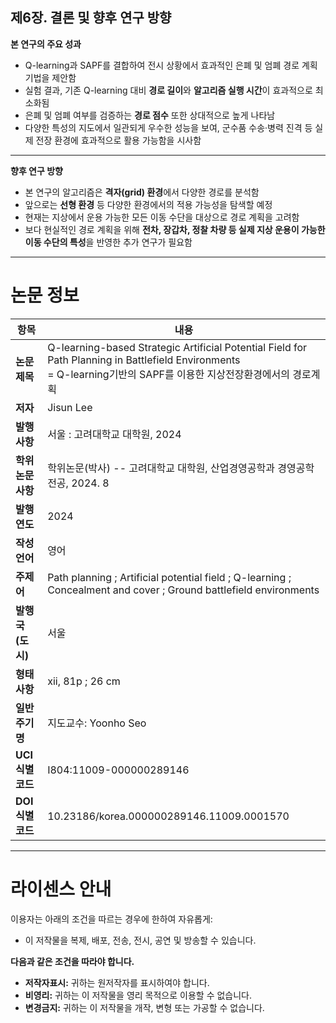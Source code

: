 ## 제6장. 결론 및 향후 연구 방향

**본 연구의 주요 성과**

 - Q-learning과 SAPF를 결합하여 전시 상황에서 효과적인 은폐 및 엄폐 경로 계획 기법을 제안함
 - 실험 결과, 기존 Q-learning 대비 **경로 길이**와 **알고리즘 실행 시간**이 효과적으로 최소화됨
 - 은폐 및 엄폐 여부를 검증하는 **경로 점수** 또한 상대적으로 높게 나타남
 - 다양한 특성의 지도에서 일관되게 우수한 성능을 보여, 군수품 수송·병력 진격 등 실제 전장 환경에 효과적으로 활용 가능함을 시사함

---

 **향후 연구 방향**

 - 본 연구의 알고리즘은 **격자(grid) 환경**에서 다양한 경로를 분석함
 - 앞으로는 **선형 환경** 등 다양한 환경에서의 적용 가능성을 탐색할 예정
 - 현재는 지상에서 운용 가능한 모든 이동 수단을 대상으로 경로 계획을 고려함
 - 보다 현실적인 경로 계획을 위해 **전차, 장갑차, 정찰 차량 등 실제 지상 운용이 가능한 이동 수단의 특성**을 반영한 추가 연구가 필요함

---

# 논문 정보

| 항목 | 내용 |
|---|---|
| **논문 제목** | Q-learning-based Strategic Artificial Potential Field for Path Planning in Battlefield Environments <br> = Q-learning기반의 SAPF를 이용한 지상전장환경에서의 경로계획 |
| **저자** | Jisun Lee |
| **발행사항** | 서울 : 고려대학교 대학원, 2024 |
| **학위논문사항** | 학위논문(박사) -- 고려대학교 대학원, 산업경영공학과 경영공학전공, 2024. 8 |
| **발행연도** | 2024 |
| **작성언어** | 영어 |
| **주제어** | Path planning ; Artificial potential field ; Q-learning ; Concealment and cover ; Ground battlefield environments |
| **발행국(도시)** | 서울 |
| **형태사항** | xii, 81p ; 26 cm |
| **일반주기명** | 지도교수: Yoonho Seo |
| **UCI식별코드** | I804:11009-000000289146 |
| **DOI식별코드** | 10.23186/korea.000000289146.11009.0001570 |

---

# 라이센스 안내

이용자는 아래의 조건을 따르는 경우에 한하여 자유롭게:
- 이 저작물을 복제, 배포, 전송, 전시, 공연 및 방송할 수 있습니다.

**다음과 같은 조건을 따라야 합니다.**
- **저작자표시:** 귀하는 원저작자를 표시하여야 합니다.
- **비영리:** 귀하는 이 저작물을 영리 목적으로 이용할 수 없습니다.
- **변경금지:** 귀하는 이 저작물을 개작, 변형 또는 가공할 수 없습니다.